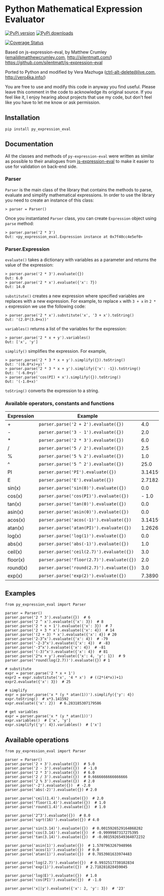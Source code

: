 # Python Mathematical Expression Evaluator

[![PyPi version](https://img.shields.io/pypi/v/py_expression_eval.svg)](https://pypi.python.org/pypi/py_expression_eval/)
[![PyPi downloads](https://img.shields.io/pypi/dm/py_expression_eval.svg)](https://pypi.python.org/pypi/py_expression_eval/)

[![Coverage Status](https://coveralls.io/repos/github/Axiacore/py-expression-eval/badge.svg?branch=master)](https://coveralls.io/github/Axiacore/py-expression-eval?branch=master)

Based on js-expression-eval, by Matthew Crumley (email@matthewcrumley.com, http://silentmatt.com/)
https://github.com/silentmatt/js-expression-eval

Ported to Python and modified by Vera Mazhuga (ctrl-alt-delete@live.com, http://vero4ka.info/)

You are free to use and modify this code in anyway you find useful. Please leave this comment in the code
to acknowledge its original source. If you feel like it, I enjoy hearing about projects that use my code,
but don't feel like you have to let me know or ask permission.

## Installation

    pip install py_expression_eval
    
## Documentation

All the classes and methods of ``py-expression-eval`` were written as similar as possible to their analogues from   [js-expression-eval](https://github.com/silentmatt/js-expression-eval) to make it easier to use for validation on back-end side.

### Parser


``Parser`` is the main class of the library that contains the methods to parse, evaluate and simplify mathematical expressions. In order to use the library you need to create an instance of this class:

    > parser = Parser()
    
Once you instantiated ``Parser`` class, you can create ``Expression`` object using ``parse`` method:

    > parser.parse('2 * 3')
    Out: <py_expression_eval.Expression instance at 0x7f40cc4e5ef0>

### Parser.Expression

``evaluate()`` takes a dictionary with variables as a parameter and returns the value of the expression:

    > parser.parse('2 * 3').evaluate({})
    Out: 6.0
    > parser.parse('2 * x').evaluate({'x': 7})
    Out: 14.0

``substitute()`` creates a new expression where specified variables are replaces with a new expression. For example, to replace ``x`` with ``3 + x`` in ``2 * x`` expression we use the following code:

    > parser.parse('2 * x').substitute('x', '3 + x').toString()
    Out: '(2.0*(3.0+x))'
    
``variables()`` returns a list of the variables for the expression:

    > parser.parse('2 * x + y').variables()
    Out: ['x', 'y']
    
``simplify()`` simplifies the expression. For example,

    > parser.parse('2 * 3 * x + y').simplify({}).toString()
    Out: '((6.0*x)+y)'
    > parser.parse('2 * 3 * x + y').simplify({'x': -1}).toString()
    Out: '(-6.0+y)'
    > parser.parse('cos(PI) + x').simplify({}).toString()
    Out: '(-1.0+x)'

``toString()`` converts the expression to a string.

### Available operators, constants and functions

Expression | Example | Output
---------- | ------- | ------ 
+          | ``parser.parse('2 + 2').evaluate({})`` | 4.0
-          | ``parser.parse('3 - 1').evaluate({})`` | 2.0
*          | ``parser.parse('2 * 3').evaluate({})`` | 6.0
/          | ``parser.parse('5 / 2').evaluate({})`` | 2.5
%          | ``parser.parse('5 % 2').evaluate({})`` | 1.0
^          | ``parser.parse('5 ^ 2').evaluate({})`` | 25.0
PI         | ``parser.parse('PI').evaluate({})`` | 3.141592653589793
E          | ``parser.parse('E').evaluate({})`` | 2.718281828459045
sin(x)     | ``parser.parse('sin(0)').evaluate({})`` | 0.0
cos(x)     | ``parser.parse('cos(PI)').evaluate({})`` | - 1.0
tan(x)     | ``parser.parse('tan(0)').evaluate({})`` | 0.0
asin(x)     | ``parser.parse('asin(0)').evaluate({})`` | 0.0
acos(x)     | ``parser.parse('acos(-1)').evaluate({})`` | 3.141592653589793
atan(x)    | ``parser.parse('atan(PI)').evaluate({})`` | 1.2626272556789118
log(x)    | ``parser.parse('log(1)').evaluate({})`` | 0.0
abs(x)    | ``parser.parse('abs(-1)').evaluate({})`` | 1.0
ceil(x)    | ``parser.parse('ceil(2.7)').evaluate({})`` | 3.0
floor(x)    | ``parser.parse('floor(2.7)').evaluate({})`` | 2.0
round(x)    | ``parser.parse('round(2.7)').evaluate({})`` | 3.0
exp(x)    | ``parser.parse('exp(2)').evaluate({})`` | 7.38905609893065

## Examples

    from py_expression_eval import Parser
    
    parser = Parser()
    parser.parse('2 * 3').evaluate({})  # 6
    parser.parse('2 ^ x').evaluate({'x': 3})  # 8
    parser.parse('2 * x + 1').evaluate({'x': 3})  # 7
    parser.parse('2 + 3 * x').evaluate({'x': 4})  # 14
    parser.parse('(2 + 3) * x').evaluate({'x': 4}) # 20
    parser.parse('2-3^x').evaluate({'x': 4})  # -79
    parser.parse('-2-3^x').evaluate({'x': 4})  # -83
    parser.parse('-3^x').evaluate({'x': 4})  # -81
    parser.parse('(-3)^x').evaluate({'x': 4})  # 81
    parser.parse('2*x + y').evaluate({'x': 4, 'y': 1})  # 9
    parser.parse('round(log(2.7))').evaluate({}) # 1
    
    # substitute
    expr = parser.parse('2 * x + 1')
    expr2 = expr.substitute('x', '4 * x')  # ((2*(4*x))+1)
    expr2.evaluate({'x': 3})  # 25
    
    # simplify
    expr = parser.parse('x * (y * atan(1))').simplify({'y': 4})
    expr.toString()  # x*3.141592
    expr.evaluate({'x': 2})  # 6.283185307179586
    
    # get variables
    expr = parser.parse('x * (y * atan(1))')
    expr.variables()  # ['x', 'y']
    expr.simplify({'y': 4}).variables()  # ['x']


Available operations
--------------------

    from py_expression_eval import Parser
    
    parser = Parser()
    parser.parse('2 + 3').evaluate({})  # 5.0
    parser.parse('2 - 3').evaluate({})  # -1.0
    parser.parse('2 * 3').evaluate({})  # 6.0
    parser.parse('2 / 3').evaluate({})  # 0.6666666666666666
    parser.parse('2 % 3').evaluate({})  # 2.0
    parser.parse('-2').evaluate({})  # -2.0
    parser.parse('abs(-2)').evaluate({}) # 2.0
    
    parser.parse('ceil(1.4)').evaluate({})  # 2.0
    parser.parse('floor(1.4)').evaluate({})  # 1.0
    parser.parse('round(1.4)').evaluate({})  # 1.0
    
    parser.parse('2^3').evaluate({})  # 8.0
    parser.parse('sqrt(16)').evaluate({}) # 4.0
    
    parser.parse('sin(3.14)').evaluate({})  # 0.0015926529164868282
    parser.parse('cos(3.14)').evaluate({})  # -0.9999987317275395
    parser.parse('tan(3.14)').evaluate({})  # -0.0015926549364072232
    
    parser.parse('asin(1)').evaluate({})  # 1.5707963267948966
    parser.parse('acos(1)').evaluate({})  # 0.0
    parser.parse('atan(1)').evaluate({})  # 0.7853981633974483
    
    parser.parse('log(2.7)').evaluate({})  # 0.9932517730102834
    parser.parse('exp(1)').evaluate({})  # 2.718281828459045
    
    parser.parse('log(E)').evaluate({})  # 1.0
    parser.parse('cos(PI)').evaluate({})  # -1.0
    
    parser.parse('x||y').evaluate({'x': 2, 'y': 3})  # '23'

